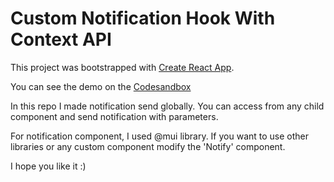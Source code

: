 # 


# Custom Notification Hook With Context API

This project was bootstrapped with [Create React App](https://github.com/facebook/create-react-app).

You can see the demo on the [Codesandbox](https://codesandbox.io/s/custom-notify-hook-with-context-api-5v5kg2)

In this repo I made notification send globally. You can access from any child component and send notification with parameters.

For notification component, I used @mui library. If you want to use other libraries or any custom component modify the 'Notify' component.

I hope you like it :)